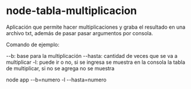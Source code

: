 # node-tabla-multiplicacion
Aplicación que permite hacer multiplicaciones y graba el resultado en una archivo txt, además de pasar pasar argumentos por consola.

Comando de ejemplo: 

--b: base para la multiplicación
--hasta: cantidad de veces que se va a multiplicar
-l: puede ir o no, si se ingresa se muestra en la consola la tabla de multiplicar, si no se agrega no se muestra

node app --b=numero -l --hasta=numero
